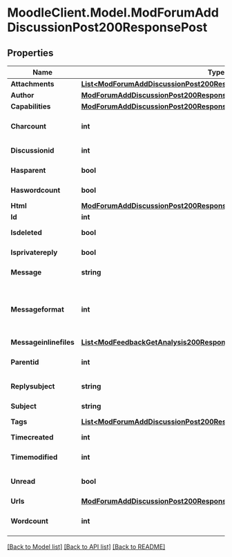 # MoodleClient.Model.ModForumAddDiscussionPost200ResponsePost

## Properties

Name | Type | Description | Notes
------------ | ------------- | ------------- | -------------
**Attachments** | [**List&lt;ModForumAddDiscussionPost200ResponsePostAttachmentsInner&gt;**](ModForumAddDiscussionPost200ResponsePostAttachmentsInner.md) |  | 
**Author** | [**ModForumAddDiscussionPost200ResponsePostAuthor**](ModForumAddDiscussionPost200ResponsePostAuthor.md) |  | 
**Capabilities** | [**ModForumAddDiscussionPost200ResponsePostCapabilities**](ModForumAddDiscussionPost200ResponsePostCapabilities.md) |  | 
**Charcount** | **int** | charcount | [optional] [default to null]
**Discussionid** | **int** | discussionid | [default to null]
**Hasparent** | **bool** | hasparent | [default to null]
**Haswordcount** | **bool** | haswordcount | [default to null]
**Html** | [**ModForumAddDiscussionPost200ResponsePostHtml**](ModForumAddDiscussionPost200ResponsePostHtml.md) |  | [optional] 
**Id** | **int** | id | 
**Isdeleted** | **bool** | isdeleted | [default to null]
**Isprivatereply** | **bool** | isprivatereply | [default to null]
**Message** | **string** | message | [default to "null"]
**Messageformat** | **int** | message format (1 &#x3D; HTML, 0 &#x3D; MOODLE, 2 &#x3D; PLAIN, or 4 &#x3D; MARKDOWN) | [default to null]
**Messageinlinefiles** | [**List&lt;ModFeedbackGetAnalysis200ResponseItemsdataInnerItemItemfilesInner&gt;**](ModFeedbackGetAnalysis200ResponseItemsdataInnerItemItemfilesInner.md) |  | [optional] 
**Parentid** | **int** | parentid | [optional] [default to null]
**Replysubject** | **string** | replysubject | [default to "null"]
**Subject** | **string** | subject | [default to "null"]
**Tags** | [**List&lt;ModForumAddDiscussionPost200ResponsePostTagsInner&gt;**](ModForumAddDiscussionPost200ResponsePostTagsInner.md) |  | [optional] 
**Timecreated** | **int** | timecreated | [default to null]
**Timemodified** | **int** | timemodified | [default to null]
**Unread** | **bool** | unread | [optional] [default to null]
**Urls** | [**ModForumAddDiscussionPost200ResponsePostUrls**](ModForumAddDiscussionPost200ResponsePostUrls.md) |  | [optional] 
**Wordcount** | **int** | wordcount | [optional] [default to null]

[[Back to Model list]](../README.md#documentation-for-models) [[Back to API list]](../README.md#documentation-for-api-endpoints) [[Back to README]](../README.md)

